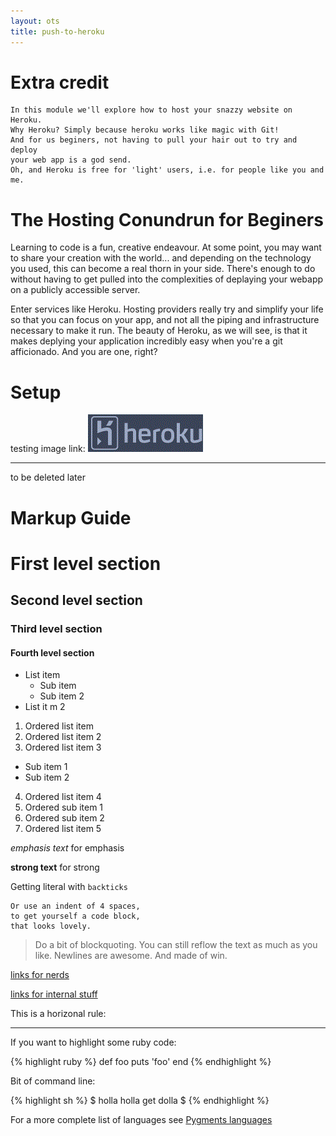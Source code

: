 ```yaml
---
layout: ots
title: push-to-heroku 
---
```

# Extra credit
    In this module we'll explore how to host your snazzy website on Heroku.
    Why Heroku? Simply because heroku works like magic with Git!
    And for us beginers, not having to pull your hair out to try and deploy
    your web app is a god send.
    Oh, and Heroku is free for 'light' users, i.e. for people like you and me.

# The Hosting Conundrun for Beginers

Learning to code is a fun, creative endeavour. At some point, you may want to share your creation with the world... and depending on the technology you used, this can become a real thorn in your side. There's enough to do without having to get pulled into the complexities of deplaying your webapp on a publicly accessible server.

Enter services like Heroku. Hosting providers really try and simplify your life so that you can focus on your app, and not all the piping and infrastructure necessary to make it run. The beauty of Heroku, as we will see, is that it makes deplying your application incredibly easy when you're a git afficionado. And you are one, right?

# Setup

testing image link:
![alt_text](images/heroku.gif)




---
to be deleted later
# Markup Guide

# First level section
## Second level section
### Third level section
#### Fourth level section

* List item
  * Sub item
  * Sub item 2
* List it m 2

1. Ordered list item
2. Ordered list item 2
3. Ordered list item 3
  * Sub item 1
  * Sub item 2
4. Ordered list item 4
  1. Ordered sub item 1
  2. Ordered sub item 2
5. Ordered list item 5


*emphasis text* for emphasis

**strong text** for strong

Getting literal with `backticks`

    Or use an indent of 4 spaces,
    to get yourself a code block,
    that looks lovely.

> Do a bit of blockquoting. You can still reflow the text as much as you like.
Newlines are awesome.
And made of win.

[links for nerds](http://slashdot.org)

[links for internal stuff](section8.html)

This is a horizonal rule:

******

If you want to highlight some ruby code:

{% highlight ruby %}
def foo
  puts 'foo'
end
{% endhighlight %}

Bit of command line:

{% highlight sh %}
$ holla holla
get dolla
$ 
{% endhighlight %}

For a more complete list of languages see [Pygments languages](http://pygments.org/docs/lexers/)

